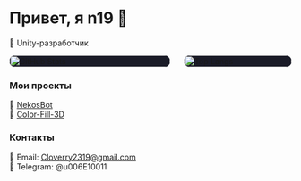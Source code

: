# Привет, я n19 👋

🚀 Unity-разработчик

<div style="display: flex; align-items: stretch;">
  <div style="flex: 60%; margin-right: 25px; background-color: #1A1B27; border-radius: 10px; overflow: hidden;">
    <img
      src="https://github-readme-stats.vercel.app/api?username=u006E10011&show_icons=true&theme=tokyonight"
      style="width: 100%; height: 100%; object-fit: contain;"
      alt="GitHub Stats"
    />
  </div>

  <div style="flex: 40%; background-color: #1A1B27; border-radius: 10px; overflow: hidden;">
    <img
      src="https://github-readme-stats.vercel.app/api/top-langs/?username=u006E10011&theme=tokyonight&layout=donut"
      style="width: 100%; height: 100%; object-fit: contain;"
      alt="Top Langs"
    />
  </div>
</div>

### Мои проекты
🔗 [NekosBot](https://github.com/u006E10011/NekosBot)\
🔗 [Color-Fill-3D](https://github.com/u006E10011/Color-Fill-3D)

### Контакты
📧 Email: Cloverry2319@gmail.com\
💬 Telegram: @u006E10011